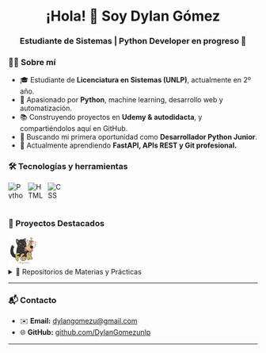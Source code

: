 
<!-- Encabezado animado -->
<h1 align="center">¡Hola! 👋 Soy Dylan Gómez</h1>
<h3 align="center">Estudiante de Sistemas | Python Developer en progreso 🚀</h3>


<!-- Breve presentación -->
### 👨‍💻 Sobre mí
- 🎓 Estudiante de **Licenciatura en Sistemas (UNLP)**, actualmente en 2º año.  
- 🐍 Apasionado por **Python**, machine learning, desarrollo web y automatización.  
- 📚 Construyendo proyectos en **Udemy & autodidacta**, y compartiéndolos aquí en GitHub.  
- 🚀 Buscando mi primera oportunidad como **Desarrollador Python Junior**.  
- 🌱 Actualmente aprendiendo **FastAPI, APIs REST y Git profesional.**



### 🛠️ Tecnologías y herramientas
<div style="display: flex; gap: 8px; align-items: center;">
  <img src="https://cdn.jsdelivr.net/gh/devicons/devicon/icons/python/python-original.svg" alt="Python" width="32" height="32">
  <img src="https://cdn.jsdelivr.net/gh/devicons/devicon/icons/html5/html5-original.svg" alt="HTML" width="32" height="32">
  <img src="https://cdn.jsdelivr.net/gh/devicons/devicon/icons/css3/css3-original.svg" alt="CSS" width="32" height="32">
</div>

<br>

### 🚀 Proyectos Destacados  
<a href="https://github.com/DylanGomezunlp/Figurace/tree/main/Figurace">
  <img src="https://github.com/DylanGomezunlp/DylanGomezunlp/blob/main/gatubi%20logo.png" alt="Figurace Logo" width="60px">
</a>



<details>
<summary>📘 Repositorios de Materias y Prácticas</summary>
<br>
<a href="https://github.com/DylanGomezunlp/Practicas"><img width="263" src="https://denvercoder1-github-readme-stats.vercel.app/api/pin/?username=DylanGomezunlp&repo=Practicas&theme=react&bg_color=1F222E&title_color=ffffff&icon_color=F8D866&hide_border=true"></a>
</details>

---

### 📬 Contacto
- ✉️ **Email:** [dylangomezu@gmail.com](mailto:dylangomezu@gmail.com)  
- 🌐 **GitHub:** [github.com/DylanGomezunlp](https://github.com/DylanGomezunlp)  
---



